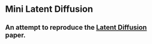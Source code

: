 # Mini Latent Diffusion
## An attempt to reproduce the [Latent Diffusion](https://arxiv.org/pdf/2112.10752.pdf) paper.
